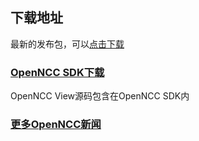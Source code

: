 ## 下载地址

最新的发布包，可以[点击下载](https://gitee.com/eyecloud/openncc/releases)  

### [OpenNCC SDK下载](https://gitee.com/eyecloud/openncc)
OpenNCC View源码包含在OpenNCC SDK内

### [更多OpenNCC新闻](http://www.eyecloud.tech)

